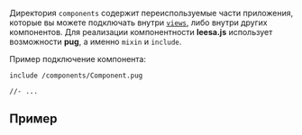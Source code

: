 Директория `components` содержит переиспользуемые части приложения, которые вы можете подключать внутри [`views`](/ru/structure/views), либо внутри других компонентов. Для реализации компонентности **leesa.js** использует возможности **pug**, а именно `mixin` и `include`.

Пример подключение компонента:

``` pug
include /components/Component.pug

//- ...
```

## Пример
